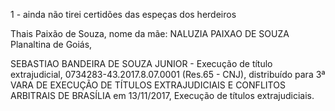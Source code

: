 1 - ainda não tirei certidões das espeças dos herdeiros

Thais Paixão de Souza, 
    nome da mãe: NALUZIA PAIXAO DE SOUZA
    Planaltina de Goiás,


SEBASTIAO BANDEIRA DE SOUZA JUNIOR
    - Execução de título extrajudicial, 0734283-43.2017.8.07.0001 (Res.65 - CNJ), distribuído para 3ª
VARA DE EXECUÇÃO DE TÍTULOS EXTRAJUDICIAIS E CONFLITOS ARBITRAIS DE BRASÍLIA em
13/11/2017, Execução de títulos extrajudiciais.